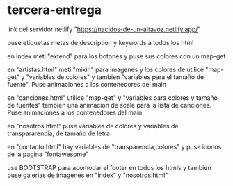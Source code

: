 # tercera-entrega

link del servidor netlify "https://nacidos-de-un-altavoz.netlify.app/"

puse etiquetas metas de description y keywords a todos los html

en index meti "extend" para los botones y puse sus colores con un map-get

en "artistas.html" meti "mixin" para imagenes y los colores de utilice "map-get" y "variables de colores" y tambien "variables para el tamaño de fuente". 
Puse animaciones a los contenedores del main

en "canciones.html" utilice "map-get" y "variables para colores y tamaño de fuentes" tambien una animacion de scale para la lista de canciones. 
Puse animaciones a los contenedores del main.

en "nosotros.html" puse variables de colores y variables de transpararencia, de tamaño de letra

en "contacto.html" hay variables de "transparencia,colores" y puse iconos de la pagina "fontawesome"


use BOOTSTRAP para acomodar el footer en todos los htmls y tambien puse galerias de imagenes en "index" y "nosotros.html"
